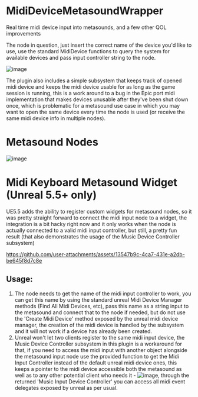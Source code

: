 # MidiDeviceMetasoundWrapper
Real time midi device input into metasounds, and a few other QOL improvements


The node in question, just insert the correct name of the device you'd like to use, use the standard MidiDevice functions to query the system for available devices and pass input controller string to the node.

![image](https://github.com/user-attachments/assets/db4d8d52-9fc0-4c4f-a825-94346a5c40be)

The plugin also includes a simple subsystem that keeps track of opened midi device and keeps the midi device usable for as long as the game session is running, this is a work around to a bug in the Epic port midi implementation that makes devices unusable after they've been shut down once, which is problematic for a metasound use case in which you may want to open the same device every time the node is used (or receive the same midi device info in multiple nodes). 

# Metasound Nodes 
![image](https://github.com/user-attachments/assets/c0646ddc-997e-4259-86d8-68fd3b2a7cec)


# Midi Keyboard Metasound Widget (Unreal 5.5+ only) 
UE5.5 adds the ability to register custom widgets for metasound nodes, so it was pretty straight forward to connect the midi input node to a widget, the integration is a bit hacky right now and it only works when the node is actually connected to a valid midi input controller, but still, a pretty fun result (that also demonstrates the usage of the Music Device Controller subsystem) 

https://github.com/user-attachments/assets/13547b9c-4ca7-431e-a2db-be645f8d7c8e



## Usage:
1. The node needs to get the name of the midi input controller to work, you can get this name by using the standard unreal Midi Device Manager methods (Find All Midi Devices, etc), pass this name as a string input to the metasound and connect that to the node if needed, but do not use the 'Create Midi Device' method exposed by the unreal midi device manager, the creation of the midi device is handled by the subsystem and it will not work if a device has already been created. 
2. Unreal won't let two clients register to the same midi input device, the Music Device Controller subsystem in this plugin is a workaround for that, if you need to access the midi input with another object alongside the metasound input node use the provided function to get the Midi Input Controller instead of the default unreal midi device ones, this keeps a pointer to the midi device accessible both the metasound as well as to any other potential client who needs it - ![image](https://github.com/user-attachments/assets/cf3995a0-29da-4980-9e00-f65c625758bf),
   through the returned 'Music Input Device Controller' you can access all midi event delegates exposed by unreal as per usual.
